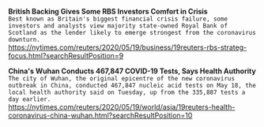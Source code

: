 **British Backing Gives Some RBS Investors Comfort in Crisis**\
`Best known as Britain's biggest financial crisis failure, some investors and analysts view majority state-owned Royal Bank of Scotland as the lender likely to emerge strongest from the coronavirus downturn.`\
https://nytimes.com/reuters/2020/05/19/business/19reuters-rbs-strateg-focus.html?searchResultPosition=9

**China's Wuhan Conducts 467,847 COVID-19 Tests, Says Health Authority**\
`The city of Wuhan, the original epicentre of the new coronavirus outbreak in China, conducted 467,847 nucleic acid tests on May 18, the local health authority said on Tuesday, up from the 335,887 tests a day earlier. `\
https://nytimes.com/reuters/2020/05/19/world/asia/19reuters-health-coronavirus-china-wuhan.html?searchResultPosition=10

